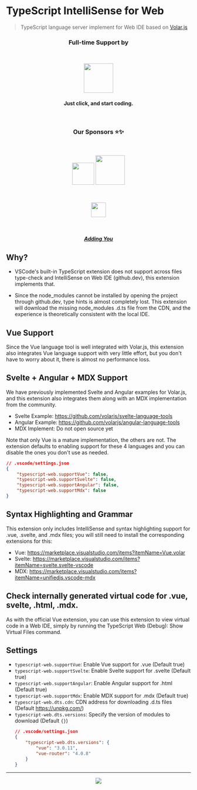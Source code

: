 # TypeScript IntelliSense for Web

> TypeScript language server implement for Web IDE based on [Volar.js](https://volarjs.github.io/)

<h3 align="center">Full-time Support by</h3>
<br />

<p align="center">
	<span>
		<a href="https://stackblitz.com/"><img src="https://raw.githubusercontent.com/johnsoncodehk/volar/HEAD/.github/sponsors/StackBlitz.png" height="80" /></a>
		<h4 align="center">Just click, and start coding.</h4>
	</span>
</p>
<br />

<h3 align="center">Our Sponsors ⭐✨</h3>
<br />

<p align="center">
	<a href="https://volta.net/"><img src="https://raw.githubusercontent.com/johnsoncodehk/volar/HEAD/.github/sponsors/volta.svg" height="60" /></a>
    <a href="https://vuejs.org/"><img src="https://raw.githubusercontent.com/johnsoncodehk/volar/HEAD/.github/sponsors/vue.png" height="80" /></a>
</p>
<br />

<p align="center">
    <a href="https://www.prefect.io/"><img src="https://raw.githubusercontent.com/johnsoncodehk/volar/HEAD/.github/sponsors/prefect.svg" height="40" /></a>
</p>
<br />

<p align="center">
	<h5 align="center"><a href="https://github.com/sponsors/johnsoncodehk">Adding You</a></h5>
</p>

## Why?

- VSCode's built-in TypeScript extension does not support across files type-check and IntelliSense on Web IDE (github.dev), this extension implements that.

- Since the node_modules cannot be installed by opening the project through github.dev, type hints is almost completely lost. This extension will download the missing node_modules .d.ts file from the CDN, and the experience is theoretically consistent with the local IDE.

## Vue Support

Since the Vue language tool is well integrated with Volar.js, this extension also integrates Vue language support with very little effort, but you don't have to worry about it, there is almost no performance loss.

## Svelte + Angular + MDX Support

We have previously implemented Svelte and Angular examples for Volar.js, and this extension also integrates them along with an MDX implementation from the community.

- Svelte Example: https://github.com/volarjs/svelte-language-tools
- Angular Example: https://github.com/volarjs/angular-language-tools
- MDX Implement: Do not open source yet

Note that only Vue is a mature implementation, the others are not. The extension defaults to enabling support for these 4 languages and you can disable the ones you don't use as needed.

```json
// .vscode/settings.json
{
    "typescript-web.supportVue": false,
    "typescript-web.supportSvelte": false,
    "typescript-web.supportAngular": false,
    "typescript-web.supportMdx": false
}
```

## Syntax Highlighting and Grammar

This extension only includes IntelliSense and syntax highlighting support for .vue, .svelte, and .mdx files; you will still need to install the corresponding extensions for this:

- Vue: https://marketplace.visualstudio.com/items?itemName=Vue.volar
- Svelte: https://marketplace.visualstudio.com/items?itemName=svelte.svelte-vscode
- MDX: https://marketplace.visualstudio.com/items?itemName=unifiedjs.vscode-mdx

## Check internally generated virtual code for .vue, svelte, .html, .mdx.

As with the official Vue extension, you can use this extension to view virtual code in a Web IDE, simply by running the TypeScript Web (Debug): Show Virtual Files command.

## Settings

- `typescript-web.supportVue`: Enable Vue support for .vue (Default true)
- `typescript-web.supportSvelte`: Enable Svelte support for .svelte (Default true)
- `typescript-web.supportAngular`: Enable Angular support for .html (Default true)
- `typescript-web.supportMdx`: Enable MDX support for .mdx (Default true)
- `typescript-web.dts.cdn`: CDN address for downloading .d.ts files (Default https://unpkg.com/)
- `typescript-web.dts.versions`: Specify the version of modules to download (Default `{}`)
    ```json
    // .vscode/settings.json
    {
        "typescript-web.dts.versions": {
            "vue": "3.0.11",
            "vue-router": "4.0.8"
        }
    }
    ```

---

<p align="center">
  <a href="https://cdn.jsdelivr.net/gh/johnsoncodehk/sponsors/sponsors.svg">
    <img src="https://cdn.jsdelivr.net/gh/johnsoncodehk/sponsors/sponsors.png"/>
  </a>
</p>
